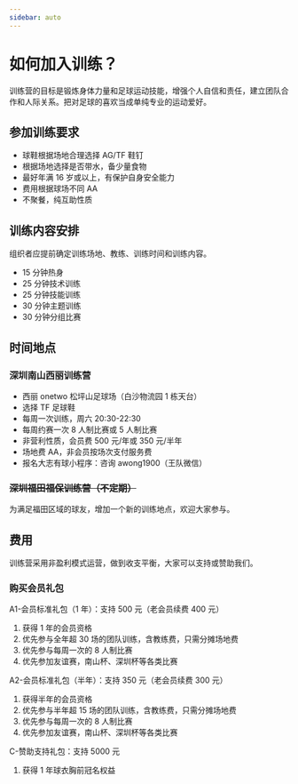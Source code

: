 ```yaml
---
sidebar: auto
---
```


# 如何加入训练？

训练营的目标是锻炼身体力量和足球运动技能，增强个人自信和责任，建立团队合作和人际关系。把对足球的喜欢当成单纯专业的运动爱好。

## 参加训练要求

- 球鞋根据场地合理选择 AG/TF 鞋钉
- 根据场地选择是否带水，备少量食物
- 最好年满 16 岁或以上，有保护自身安全能力
- 费用根据球场不同 AA
- 不聚餐，纯互助性质

## 训练内容安排

组织者应提前确定训练场地、教练、训练时间和训练内容。

- 15 分钟热身
- 25 分钟技术训练
- 25 分钟技能训练
- 30 分钟主题训练
- 30 分钟分组比赛

## 时间地点

### 深圳南山西丽训练营

- 西丽 onetwo 松坪山足球场（白沙物流园 1 栋天台）
- 选择 TF 足球鞋
- 每周一次训练，周六 20:30-22:30
- 每周约赛一次 8 人制比赛或 5 人制比赛
- 非营利性质，会员费 500 元/年或 350 元/半年
- 场地费 AA，非会员按场次支付服务费
- 报名大志有球小程序：咨询 awong1900（王队微信）

### ~~深圳福田福保训练营（不定期）~~

为满足福田区域的球友，增加一个新的训练地点，欢迎大家参与。

## 费用

训练营采用非盈利模式运营，做到收支平衡，大家可以支持或赞助我们。

### 购买会员礼包

A1-会员标准礼包（1 年）：支持 500 元（老会员续费 400 元）

1. 获得 1 年的会员资格
2. 优先参与全年超 30 场的团队训练，含教练费，只需分摊场地费
3. 优先参与每周一次的 8 人制比赛
4. 优先参加友谊赛，南山杯、深圳杯等各类比赛

A2-会员标准礼包（半年）：支持 350 元（老会员续费 300 元）

1. 获得半年的会员资格
2. 优先参与半年超 15 场的团队训练，含教练费，只需分摊场地费
3. 优先参与每周一次的 8 人制比赛
4. 优先参加友谊赛，南山杯、深圳杯等各类比赛

C-赞助支持礼包：支持 5000 元

1. 获得 1 年球衣胸前冠名权益
